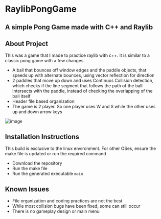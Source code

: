 # RaylibPongGame

## A simple Pong Game made with C++ and Raylib

## About Project
This was a game that I made to practice raylib with c++. It is similar to a classic pong game with a few changes.
* A ball that bounces off window edges and the paddle objects, that speeds up with alternate bounces, using vector reflection for direction
* 2 paddles that move up down and uses Continuos Collision detection, which checks if the line segment that follows the path of the ball intersects with the paddle, instead of checking the overlapping of the ball itself
* Header file based organization
* The game is 2 player. So one player uses W and S while the other uses up and down arrow keys

![image](https://github.com/user-attachments/assets/7be0faf6-7056-4cc5-86c0-f19992ffc03d)

## Installation Instructions
This build is exclusive to the linux environment. For other OSes, ensure the make file is updated or run the required command
* Download the repository
*  Run the make file
*  Run the generated executable `main`

## Known Issues
* File organization and coding practices are not the best
* While most collision bugs have been fixed, some can still occur
* There is no gameplay design or main menu
